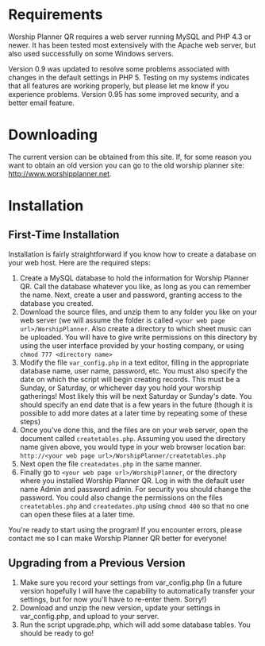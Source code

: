 # Requirements #

Worship Planner QR requires a web server running MySQL and PHP 4.3 or newer. It has been tested most extensively with the Apache web server, but also used successfully on some Windows servers.

Version 0.9 was updated to resolve some problems associated with changes in the default settings in PHP 5. Testing on my systems indicates that all features are working properly, but please let me know if you experience problems. Version 0.95 has some improved security, and a better email feature.


# Downloading #

The current version can be obtained from this site.  If, for some reason you want to obtain an old version you can go to the old worship planner site: http://www.worshipplanner.net.


# Installation #

## First-Time Installation ##

Installation is fairly straightforward if you know how to create a database on your web host. Here are the required steps:

  1. Create a MySQL database to hold the information for Worship Planner QR. Call the database whatever you like, as long as you can remember the name. Next, create a user and password, granting access to the database you created.
  1. Download the source files, and unzip them to any folder you like on your web server (we will assume the folder is called `<your web page url>/WorshipPlanner`. Also create a directory to which sheet music can be uploaded. You will have to give write permissions on this directory by using the user interface provided by your hosting company, or using `chmod 777 <directory name>`
  1. Modify the file `var_config.php` in a text editor, filling in the appropriate database name, user name, password, etc. You must also specify the date on which the script will begin creating records. This must be a Sunday, or Saturday, or whichever day you hold your worship gatherings! Most likely this will be next Saturday or Sunday's date. You should specify an end date that is a few years in the future (though it is possible to add more dates at a later time by repeating some of these steps)
  1. Once you've done this, and the files are on your web server, open the document called `createtables.php`. Assuming you used the directory name given above, you would type in your web browser location bar: `http://<your web page url>/WorshipPlanner/createtables.php`
  1. Next open the file `createdates.php` in the same manner.
  1. Finally go to `<your web page url>/WorshipPlanner`, or the directory where you installed Worship Planner QR. Log in with the default user name Admin and password admin. For security you should change the password. You could also change the permissions on the files `createtables.php` and `createdates.php` using `chmod 400` so that no one can open these files at a later time.

You're ready to start using the program! If you encounter errors, please contact me so I can make Worship Planner QR better for everyone!

## Upgrading from a Previous Version ##

  1. Make sure you record your settings from var\_config.php (In a future version hopefully I will have the capability to automatically transfer your settings, but for now you'll have to re-enter them.  Sorry!)
  1. Download and unzip the new version, update your settings in var\_config.php, and upload to your server.
  1. Run the script upgrade.php, which will add some database tables.  You should be ready to go!